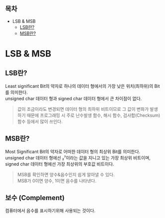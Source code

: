 ## 목차
* LSB & MSB
    * [LSB란?](https://github.com/elilly00/TIL/blob/main/Computer%20Science/MSB%26LSB.md#l)
    * [MSB란?](https://github.com/elilly00/TIL/blob/main/Computer%20Science/MSB%26LSB.md#msb%EB%9E%80)

# LSB & MSB
## LSB란?
Least significant Bit의 약자로 하나의 데이터 형에서의 가장 낮은 위치(최하위)의 Bit를 의미한다. <br/>
unsigned char 데이터 형과 signed char 데이터 형에서 큰 차이점이 없다.

>값이 조금이라도 변경되면 데이터 형의 최하위 비트이므로 그 값이 변화가 발생하기 때문에 프로그래밍 시 주로 난수발생 함수, 해시 함수, 검사합(Checksum) 함수 등에서 많이 쓰인다.

## MSB란?
Most Significant Bit의 약자로 어떠한 데이터 형의 최상위 Bit를 의미한다. 
<br/>
unsigned char 데이터 형에선 ₂⁷이라는 값을 지니고 있는 가장 최상위 비트이며,
<br/> 
signed char 데이터 형에선 가장 최상위의 부호값 비트이다.
<br/>
>MSB를 확인하면 양수&음수인지 쉽게 알아낼 수 있다. <br/>
MSB가 0이면 양수, 1이면 음수를 나타낸다.

## 보수 (Complement)
컴퓨터에서 음수를 표시하기위해 사용되는 것이다.






